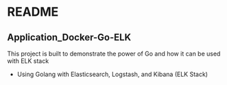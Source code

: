 # README

## Application_Docker-Go-ELK

This project is built to demonstrate the power of Go and how it can be used with ELK stack


- Using Golang with Elasticsearch, Logstash, and Kibana (ELK Stack)
